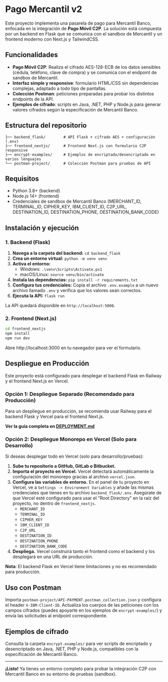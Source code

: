 # Pago Mercantil v2

Este proyecto implementa una pasarela de pago para Mercantil Banco, enfocada en la integración de **Pago Móvil C2P**.
La solución está compuesta por un backend en Flask que se comunica con el sandbox de Mercantil y un frontend moderno con Next.js y TailwindCSS.

## Funcionalidades

- **Pago Móvil C2P**: Realiza el cifrado AES-128-ECB de los datos sensibles (cédula, teléfono, clave de compra) y se comunica con el endpoint de sandbox de Mercantil.
- **Interfaz simple y responsive**: formulario HTML/CSS sin dependencias complejas, adaptado a todo tipo de pantallas.
- **Colección Postman**: peticiones preparadas para probar los distintos endpoints de la API.
- **Ejemplos de cifrado**: scripts en Java, .NET, PHP y Node.js para generar valores cifrados según la especificación de Mercantil Banco.

## Estructura del repositorio

```
├── backend_flask/        # API Flask + cifrado AES + configuración (.env)
├── frontend_nextjs/      # Frontend Next.js con formulario C2P responsive
├── encrypt-examples/     # Ejemplos de encriptado/desencriptado en varios lenguajes
└── postman-project/      # Colección Postman para pruebas de API
```

## Requisitos

- Python 3.8+ (backend)
- Node.js 14+ (frontend)
- Credenciales de sandbox de Mercantil Banco (MERCHANT_ID, TERMINAL_ID, CIPHER_KEY, IBM_CLIENT_ID, C2P_URL, DESTINATION_ID, DESTINATION_PHONE, DESTINATION_BANK_CODE)

## Instalación y ejecución

### 1. Backend (Flask)

1.  **Navega a la carpeta del backend:** `cd backend_flask`
2.  **Crea un entorno virtual:** `python -m venv venv`
3.  **Activa el entorno:**
    -   Windows: `.\venv\Scripts\Activate.ps1`
    -   macOS/Linux: `source venv/bin/activate`
4.  **Instala las dependencias:** `pip install -r requirements.txt`
5.  **Configura tus credenciales:** Copia el archivo `.env.example` a un nuevo archivo llamado `.env` y verifica que los valores sean correctos.
6.  **Ejecuta la API:** `flask run`

La API quedará disponible en `http://localhost:5000`.

### 2. Frontend (Next.js)

```bash
cd frontend_nextjs
npm install
npm run dev
``` 

Abre http://localhost:3000 en tu navegador para ver el formulario.

## Despliegue en Producción

Este proyecto está configurado para desplegar el backend Flask en Railway y el frontend Next.js en Vercel.

### Opción 1: Despliegue Separado (Recomendado para Producción)

Para un despliegue en producción, se recomienda usar Railway para el backend Flask y Vercel para el frontend Next.js.

**Ver la guía completa en [DEPLOYMENT.md](./DEPLOYMENT.md)**

### Opción 2: Despliegue Monorepo en Vercel (Solo para Desarrollo)

Si deseas desplegar todo en Vercel (solo para desarrollo/pruebas):

1.  **Sube tu repositorio a GitHub, GitLab o Bitbucket.**
2.  **Importa el proyecto en Vercel.** Vercel detectará automáticamente la configuración del monorepo gracias al archivo `vercel.json`.
3.  **Configura las variables de entorno.** En el panel de tu proyecto en Vercel, ve a `Settings -> Environment Variables` y añade las mismas credenciales que tienes en tu archivo `backend_flask/.env`. Asegúrate de que Vercel esté configurado para usar el "Root Directory" en la raíz del proyecto, no dentro de `frontend_nextjs`.
    -   `MERCHANT_ID` 
    -   `TERMINAL_ID`
    -   `CIPHER_KEY`
    -   `IBM_CLIENT_ID`
    -   `C2P_URL`
    -   `DESTINATION_ID`
    -   `DESTINATION_PHONE`
    -   `DESTINATION_BANK_CODE`
4.  **Despliega.** Vercel construirá tanto el frontend como el backend y los desplegará en una URL de producción.

**Nota**: El backend Flask en Vercel tiene limitaciones y no es recomendado para producción.

## Uso con Postman

Importa `postman-project/API-PAYMENT.postman_collection.json` y configura el header `X-IBM-Client-ID`.
Actualiza los cuerpos de las peticiones con los campos cifrados (puedes apoyarte en los ejemplos de `encrypt-examples/`) y envía las solicitudes al endpoint correspondiente.

## Ejemplos de cifrado
Consulta la carpeta `encrypt-examples/` para ver scripts de encriptado y desencriptado en Java, .NET, PHP y Node.js, compatibles con la especificación de Mercantil Banco.

---

**¡Listo!** Ya tienes un entorno completo para probar la integración C2P con Mercantil Banco en su entorno de pruebas (sandbox).